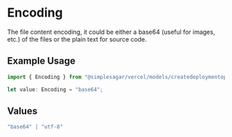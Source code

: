 # Encoding

The file content encoding, it could be either a base64 (useful for images, etc.) of the files or the plain text for source code.

## Example Usage

```typescript
import { Encoding } from "@simplesagar/vercel/models/createdeploymentop.js";

let value: Encoding = "base64";
```

## Values

```typescript
"base64" | "utf-8"
```